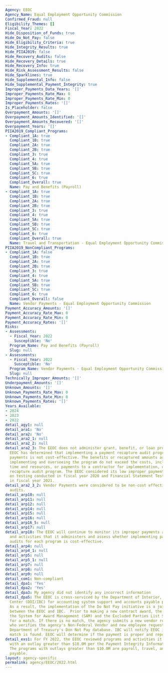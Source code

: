 ```yaml
---
Agency: EEOC
Agency_Name: Equal Employment Opportunity Commission
Confirmed_Fraud: null
Eligibility_Themes: []
Fiscal_Year: 2022
Hide_Disposition_of_Funds: true
Hide_Do_Not_Pay: false
Hide_Eligibility_Criteria: true
Hide_Integrity_Results: true
Hide_PIIA2019: false
Hide_Recovery_Audits: false
Hide_Recovery_Details: true
Hide_Recovery_Info: true
Hide_Risk_Assessment_Results: false
Hide_Sparklines: true
Hide_Supplemental_Info: false
Hide_Supplemental_Payment_Integrity: true
Improper_Payments_Data_Years: '[]'
Improper_Payments_Rate_Max: 0
Improper_Payments_Rate_Min: 0
Improper_Payments_Rates: '[]'
Is_Placeholder: false
Overpayment_Amounts: '[]'
Overpayment_Amounts_Identified: '[]'
Overpayment_Amounts_Recovered: '[]'
Overpayment_Years: '[]'
PIIA2019_Compliant_Programs:
- Compliant_1A: true
  Compliant_1B: true
  Compliant_2A: true
  Compliant_2B: true
  Compliant_3: true
  Compliant_4: true
  Compliant_5A: true
  Compliant_5B: true
  Compliant_5C: true
  Compliant_6: true
  Compliant_Overall: true
  Name: Pay and Benefits (Payroll)
- Compliant_1A: true
  Compliant_1B: true
  Compliant_2A: true
  Compliant_2B: true
  Compliant_3: true
  Compliant_4: true
  Compliant_5A: true
  Compliant_5B: true
  Compliant_5C: true
  Compliant_6: true
  Compliant_Overall: true
  Name: Travel and Transportation - Equal Employment Opportunity Commission
PIIA2019_NonCompliant_Programs:
- Compliant_1A: false
  Compliant_1B: true
  Compliant_2A: true
  Compliant_2B: true
  Compliant_3: true
  Compliant_4: true
  Compliant_5A: true
  Compliant_5B: true
  Compliant_5C: true
  Compliant_6: true
  Compliant_Overall: false
  Name: Vendor Payments - Equal Employment Opportunity Commission
Payment_Accuracy_Amounts: '[]'
Payment_Accuracy_Rate_Max: 0
Payment_Accuracy_Rate_Min: 0
Payment_Accuracy_Rates: '[]'
Risks:
- Assessments:
  - Fiscal_Year: 2022
    Susceptible: 'No'
  Program_Name: Pay and Benefits (Payroll)
  Slug: null
- Assessments:
  - Fiscal_Year: 2022
    Susceptible: 'No'
  Program_Name: Vendor Payments - Equal Employment Opportunity Commission
  Slug: null
Technically_Improper_Amounts: '[]'
Underpayment_Amounts: '[]'
Unknown_Amounts: '[]'
Unknown_Payments_Rate_Max: 0
Unknown_Payments_Rate_Min: 0
Unknown_Payments_Rates: '[]'
Years_Available:
- 2024
- 2023
- 2022
detail_agy1: null
detail_ara1: 'No'
detail_ara2: 'No'
detail_ara2_1: null
detail_ara2_2: null
detail_ara2_3: The EEOC does not administer grant, benefit, or loan programs. The
  EEOC has determined that implementing a payment recapture audit program for vendor
  payments is not cost-effective. The benefits or recaptured amounts associated with
  implementing and overseeing the program do not exceed the costs, including staff
  time and resources, or payments to a contractor for implementation, of a payment
  recapture audit program. The EEOC considered its low improper payment rate based
  on testing conducted in fiscal year 2020 and Financial Statement Testing conducted
  in fiscal year 2021.
detail_ara2_3_2: Vendor Payments were considered to be non-cost effective for recovery
  audits.
detail_arp10: null
detail_arp11: null
detail_arp12: null
detail_arp14: null
detail_arp15: null
detail_arp16: null
detail_arp16_5: null
detail_arp17: null
detail_arp18: The EEOC will continue to monitor its improper payments across all programs
  and activities that it administers and assess whether implementing payment recapture
  audits for each program is cost-effective.
detail_arp4: null
detail_arp4_1: null
detail_arp5: null
detail_arp5_1: null
detail_arp7: null
detail_arp8: null
detail_arp9: null
detail_com1: Non-compliant
detail_dpa1: 'Yes'
detail_dpa2: 'Yes'
detail_dpa3: My agency did not identify any incorrect information
detail_dpa5: The EEOC is cross-serviced by the Department of Interior, Interior Business
  Center (DOI/IBC) for accounting system support and accounts payable processing.
  As a result, the implementation of the Do Not Pay initiative is a joint responsibility
  between the EEOC and IBC.  Prior to making a new contract award, the EEOC checks
  the System for Award Management (SAM) and the Excluded Parties List System (EPLS)
  for a match. If there is no match, the agency submits a new vendor request to IBC
  who verifies the agency's Non-Federal Vendor and new employee request against the
  Department of Treasury's Don Not Pay database. IBC will notify EEOC if a positive
  match is found. EEOC will determine if the payment is proper and report the result.
detail_exs1: For FY 2022, the EEOC reviewed programs and activities it administers
  with an outlay greater than $10.0M per the Payment Integrity Information Act requirements.
  The programs with outlays greater than $10.0M are payroll, travel, and accounts
  payable.
layout: agency-specific
permalink: agency/EEOC/2022.html
---
```

